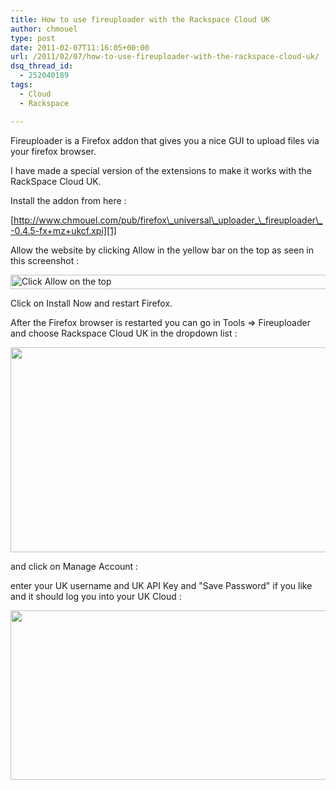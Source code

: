 ```yaml
---
title: How to use fireuploader with the Rackspace Cloud UK
author: chmouel
type: post
date: 2011-02-07T11:16:05+00:00
url: /2011/02/07/how-to-use-fireuploader-with-the-rackspace-cloud-uk/
dsq_thread_id:
  - 252040189
tags:
  - Cloud
  - Rackspace

---
```

Fireuploader is a Firefox addon that gives you a nice GUI to upload files via your firefox browser.

I have made a special version of the extensions to make it works with the RackSpace Cloud UK.

Install the addon from here :

[http://www.chmouel.com/pub/firefox\_universal\_uploader_\_fireuploader\_-0.4.5-fx+mz+ukcf.xpi][1]

Allow the website by clicking Allow in the yellow bar on the top as seen in this screenshot :

[<img loading="lazy" src="/wp-content/uploads/2011/02/Click-Allow-on-the-top-1024x37.png" alt="Click Allow on the top" title="Click Allow on the top" width="640" height="23" class="aligncenter size-large wp-image-412" srcset="https://blog.chmouel.com/wp-content/uploads/2011/02/Click-Allow-on-the-top-1024x37.png 1024w, https://blog.chmouel.com/wp-content/uploads/2011/02/Click-Allow-on-the-top-300x11.png 300w, https://blog.chmouel.com/wp-content/uploads/2011/02/Click-Allow-on-the-top.png 1920w" sizes="(max-width: 640px) 100vw, 640px" />][2]

Click on Install Now and restart Firefox.

After the Firefox browser is restarted you can go in Tools => Fireuploader and choose Rackspace Cloud UK in the dropdown list :

[<img loading="lazy" src="/wp-content/uploads/2011/02/Screenshot-Fire-Universal-Uploader-Mozilla-Firefox-1024x525.png" alt="" title="Screenshot-Fire-Universal Uploader - Mozilla Firefox" width="640" height="328" class="aligncenter size-large wp-image-418" srcset="https://blog.chmouel.com/wp-content/uploads/2011/02/Screenshot-Fire-Universal-Uploader-Mozilla-Firefox-1024x525.png 1024w, https://blog.chmouel.com/wp-content/uploads/2011/02/Screenshot-Fire-Universal-Uploader-Mozilla-Firefox-300x153.png 300w, https://blog.chmouel.com/wp-content/uploads/2011/02/Screenshot-Fire-Universal-Uploader-Mozilla-Firefox.png 1321w" sizes="(max-width: 640px) 100vw, 640px" />][3]

and click on Manage Account :

enter your UK username and UK API Key and "Save Password" if you like and it should log you into your UK Cloud :

[<img loading="lazy" src="/wp-content/uploads/2011/02/Screenshot-1024x435.png" alt="" title="Rackspace UK Cloud" width="640" height="271" class="aligncenter size-large wp-image-420" srcset="https://blog.chmouel.com/wp-content/uploads/2011/02/Screenshot-1024x435.png 1024w, https://blog.chmouel.com/wp-content/uploads/2011/02/Screenshot-300x127.png 300w, https://blog.chmouel.com/wp-content/uploads/2011/02/Screenshot.png 1842w" sizes="(max-width: 640px) 100vw, 640px" />][4]

 [1]: http://www.chmouel.com/pub/firefox_universal_uploader__fireuploader_-0.4.5-fx+mz+ukcf.xpi
 [2]: /wp-content/uploads/2011/02/Click-Allow-on-the-top.png
 [3]: /wp-content/uploads/2011/02/Screenshot-Fire-Universal-Uploader-Mozilla-Firefox.png
 [4]: /wp-content/uploads/2011/02/Screenshot.png